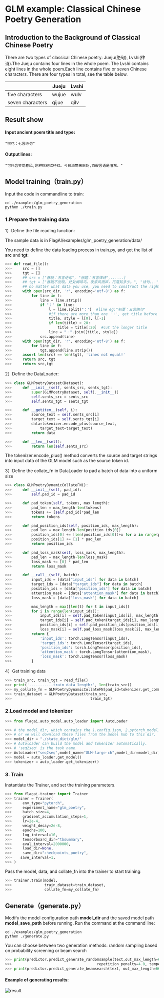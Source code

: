 # GLM example: Classical Chinese Poetry Generation

## Introduction to the Background of Classical Chinese Poetry
There are two types of classical Chinese poetry: Jueju(绝句), Lvshi(律诗).The Jueju contains four lines in the whole poem. The Lvshi contains eight lines in the whole poem.Each line contains five or seven Chinese characters. There are four types in total, see the table below.

|     | Jueju | Lvshi |
|  ----  | ---- | ---- |
| five characters | wujue | wulv |
| seven characters | qijue | qilv |

## Result show
#### Input ancient poem title and type:
```
"桃花：七言绝句"
```
#### Output lines:
```
"可怜含笑向春风,刚种桃花欲待红。今日流莺来旧处,百般言语是墙东。"
```
## Model training（train.py）

Input the code in commandline to train:
```commandline
cd ./examples/glm_poetry_generation
python ./train.py
```
### 1.Prepare the training data
1）Define the file reading function:

The sample data is in FlagAI/examples/glm_poetry_generation/data/

You need to define the data loading process in train.py, and get the list of **src** and **tgt**:
```python
>>> def read_file():
>>>     src = []
>>>     tgt = []
>>>     ## src = ["春晓：五言绝句", "标题：五言律诗",......]
>>>     ## tgt = ["春眠不觉晓，处处闻啼鸟。夜来风雨声，花落知多少。", "诗句...", ......]
>>>     ## no matter what data you use, you need to construct the right src and tgt.
>>>     with open(src_dir, 'r', encoding='utf-8') as f:
>>>         for line in f:
>>>             line = line.strip()
>>>             if "：" in line:
>>>                 l = line.split("：")  #line eg:"初夏：五言绝句"
>>>                 #if there are more than one '：', get title before the first '：'
>>>                 title, style = l[0], l[-1]
>>>                 if len(title) > 20:
>>>                     title = title[:20]  #cut the longer title
>>>                 line = "：".join([title, style])
>>>             src.append(line)
>>>     with open(tgt_dir, 'r', encoding='utf-8') as f:
>>>         for line in f:
>>>             tgt.append(line.strip())
>>>     assert len(src) == len(tgt), 'lines not equal!'
>>>     return src, tgt
>>>     return src,tgt
```
2）Define the DataLoader:
```python
>>> class GLMPoetryDataset(Dataset):
>>>     def __init__(self, sents_src, sents_tgt):
>>>         super(GLMPoetryDataset, self).__init__()
>>>         self.sents_src = sents_src
>>>         self.sents_tgt = sents_tgt

>>>     def __getitem__(self, i):
>>>         source_text = self.sents_src[i]
>>>         target_text = self.sents_tgt[i]
>>>         data=tokenizer.encode_plus(source_text,
>>>             target_text=target_text)
>>>         return data

>>>     def __len__(self):
>>>         return len(self.sents_src)
```
The tokenizer.encode_plus() method converts the source and target strings into input data of the GLM model such as the source token id.

3）Define the collate_fn in DataLoader to pad a batch of data into a uniform size
```python
>>> class GLMPoetryDynamicCollateFN():
>>>     def __init__(self, pad_id):
>>>         self.pad_id = pad_id

>>>     def pad_token(self, tokens, max_length):
>>>         pad_len = max_length-len(tokens)
>>>         tokens += [self.pad_id]*pad_len
>>>         return tokens

>>>     def pad_position_ids(self, position_ids, max_length):
>>>         pad_len = max_length-len(position_ids[0])
>>>         position_ids[0] += [len(position_ids[0])+x for x in range(pad_len)]
>>>         position_ids[1] += [1] * pad_len
>>>         return position_ids

>>>     def pad_loss_mask(self, loss_mask, max_length):
>>>         pad_len = max_length-len(loss_mask)
>>>         loss_mask += [0] * pad_len
>>>         return loss_mask

>>>     def __call__(self, batch):
>>>         input_ids = [data["input_ids"] for data in batch]
>>>         target_ids = [data["target_ids"] for data in batch]
>>>         position_ids = [data["position_ids"] for data in batch]
>>>         attention_mask = [data['attention_mask'] for data in batch]
>>>         loss_mask = [data['loss_mask'] for data in batch]

>>>         max_length = max([len(t) for t in input_ids])
>>>         for i in range(len(input_ids)):
>>>             input_ids[i] = self.pad_token(input_ids[i], max_length)
>>>             target_ids[i] = self.pad_token(target_ids[i], max_length)
>>>             position_ids[i] = self.pad_position_ids(position_ids[i], max_length)
>>>             loss_mask[i] = self.pad_loss_mask(loss_mask[i], max_length)
>>>         return {
>>>             'input_ids': torch.LongTensor(input_ids),
>>>             'target_ids': torch.LongTensor(target_ids),
>>>             'position_ids': torch.LongTensor(position_ids),
>>>             'attention_mask': torch.LongTensor(attention_mask),
>>>             'loss_mask': torch.LongTensor(loss_mask)
>>>         }
```
4）Get training data
```python
>>> train_src, train_tgt = read_file()
>>> print('-----------train data length:', len(train_src))
>>> my_collate_fn = GLMPoetryDynamicCollateFN(pad_id=tokenizer.get_command_id('pad'))
>>> train_dataset = GLMPoetryDataset(train_src,
>>>                                    train_tgt)
```
### 2.Load model and tokenizer

```python
>>> from flagai.auto_model.auto_loader import AutoLoader

>>> # the model dir, which contains the 1.config.json, 2.pytorch_model.bin, 3.vocab.txt,
>>> # or we will download these files from the model hub to this dir.
>>> model_dir = "./state_dict/glm/"
>>> # Autoloader can build the model and tokenizer automatically.
>>> # 'seq2seq' is the task_name.
>>> AutoLoader("seq2seq",model_name="GLM-large-ch",model_dir=model_dir)
>>> model = auto_loader.get_model()
>>> tokenizer = auto_loader.get_tokenizer()
```

### 3. Train

Instantiate the Trainer, and set the training parameters.
```python
>>> from flagai.trainer import Trainer
>>> trainer = Trainer(
>>>     env_type="pytorch",
>>>     experiment_name="glm_poetry",
>>>     batch_size=4,
>>>     gradient_accumulation_steps=1,
>>>     lr=2e-4,
>>>     weight_decay=2e-8,
>>>     epochs=100,
>>>     log_interval=10,  
>>>     tensorboard_dir="tbsummary",
>>>     eval_interval=2000000,
>>>     load_dir=None,
>>>     save_dir="checkpoints_poetry",
>>>    save_interval=1,
>>> )
```
Pass the model, data, and collate_fn into the trainer to start training:
```python
>>> trainer.train(model,
>>>               train_dataset=train_dataset,
>>>               collate_fn=my_collate_fn)
```            




## Generate（generate.py）
Modify the model configuration path **model_dir** and the saved model path **model_save_path** before running. Run the command at the command line:
```commandline
cd ./examples/glm_poetry_generation
python ./generate.py
```
You can choose between two generation methods: random sampling based on probability screening or beam search
```python
>>> print(predictor.predict_generate_randomsample(text,out_max_length=66, top_k=10, top_p=.1,
>>>                                       repetition_penalty=4.0, temperature=1.2))
>>> print(predictor.predict_generate_beamsearch(text, out_max_length=66, beam_size=10))
```

#### Example of generating results:

![result](./img/poetry_generation.png)

